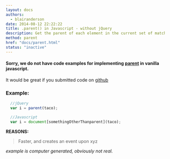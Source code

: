 ```yaml
---
layout: docs
authors:
  - blairanderson
date: 2014-08-12 22:22:22
title: .parent() in Javascript - without jQuery
description: Get the parent of each element in the current set of matched elements, optionally filtered by a selector.
method: parent
href: "docs/parent.html"
status: "inactive"
---
```


#### Sorry, we do not have code examples for implementing [parent](http://api.jquery.com/parent/) in vanilla javascript.

It would be great if you submitted code on [github](https://github.com/blairanderson/without-jquery/blob/master/docs/parent.md)

### Example:

```javascript
  //jQuery
  var i = parent(taco);

  //Javascript
  var i = document[somethingOtherThanparent](taco);

```

**REASONS:**
> Faster, and creates an event upon xyz

*example is computer generated, obviously not real.*
